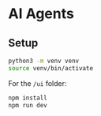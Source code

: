 # AI Agents

## Setup

```bash
python3 -m venv venv
source venv/bin/activate
```

For the `/ui` folder:

```bash
npm install
npm run dev
```